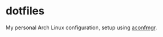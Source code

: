 # dotfiles

My personal Arch Linux configuration, setup using [aconfmgr](https://github.com/CyberShadow/aconfmgr).